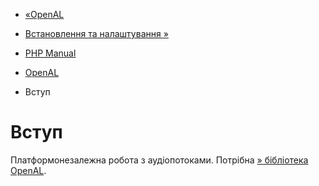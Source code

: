 - [«OpenAL](book.openal.md)
- [Встановлення та налаштування »](openal.setup.md)

- [PHP Manual](index.md)
- [OpenAL](book.openal.md)
-   Вступ

# Вступ

Платформонезалежна робота з аудіопотоками. Потрібна [» бібліотека
OpenAL](https://www.openal.org/).
